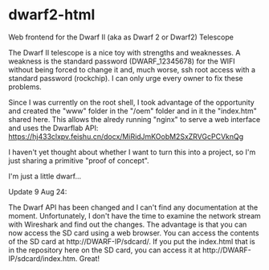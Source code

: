 # dwarf2-html
Web frontend for the Dwarf II (aka as Dwarf 2 or Dwarf2) Telescope


The Dwarf II telescope is a nice toy with strengths and weaknesses. A weakness is the standard password (DWARF_12345678) for the WIFI without being forced to change it and, much worse, ssh root access with a standard password (rockchip). I can only urge every owner to fix these problems.

Since I was currently on the root shell, I took advantage of the opportunity and created the "www" folder in the "/oem" folder and in it the "index.htm" shared here. This allows the alredy running "nginx" to serve a web interface and uses the Dwarflab API: https://hj433clxpv.feishu.cn/docx/MiRidJmKOobM2SxZRVGcPCVknQg

I haven't yet thought about whether I want to turn this into a project, so I'm just sharing a primitive "proof of concept".

I'm just a little dwarf...

Update 9 Aug 24:

The Dwarf API has been changed and I can't find any documentation at the moment. Unfortunately, I don't have the time to examine the network stream with Wireshark and find out the changes.
The advantage is that you can now access the SD card using a web browser. You can access the contents of the SD card at http://DWARF-IP/sdcard/. If you put the index.html that is in the repository here on the SD card, you can access it at http://DWARF-IP/sdcard/index.htm. Great!
